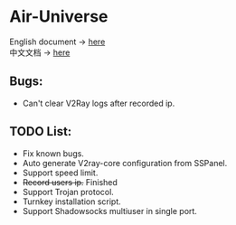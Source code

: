 # Air-Universe
English document → [here](https://github.com/crossfw/Air-Universe/tree/master/docs/Doc_en.md) <br>
中文文档 → [here](https://github.com/crossfw/Air-Universe/tree/master/docs/Doc_cn.md)

## Bugs:
- Can't clear V2Ray logs after recorded ip.
## TODO List:
- Fix known bugs.
- Auto generate V2ray-core configuration from SSPanel.
- Support speed limit.
- ~~Record users ip.~~  Finished
- Support Trojan protocol.
- Turnkey installation script.
- Support Shadowsocks multiuser in single port.
